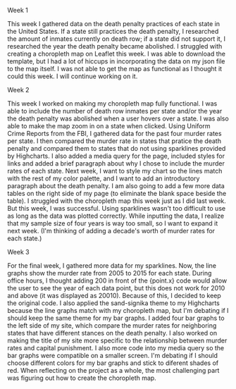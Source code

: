 Week 1

This week I gathered data on the death penalty practices of each state in the United States. If a state still practices the death penalty, I researched the amount of inmates currently on death row; if a state did not support it, I researched the year the death penalty became abolished. I struggled with creating a choropleth map on Leaflet this week. I was able to download the template, but I had a lot of hiccups in incorporating the data on my json file to the map itself. I was not able to get the map as functional as I thought it could this week. I will continue working on it. 

Week 2

This week I worked on making my choropleth map fully functional. I was able to include the number of death row inmates per state and/or the year the death penalty was abolished when a user hovers over a state. I was also able to make the map zoom in on a state when clicked. Using Uniform Crime Reports from the FBI, I gathered data for the past four murder rates per state. I then compared the murder rate in states that pratice the death penalty and compared them to states that do not using sparklines provided by Highcharts. I also added a media query for the page, included styles for links and added a brief paragraph about why I chose to include the murder rates of each state. Next week, I want to style my chart so the lines match with the rest of my color palette, and I want to add an introductory paragraph about the death penalty. I am also going to add a few more data tables on the right side of my page (to eliminate the blank space beside the table). I struggled with the choropleth map this week just as I did last week. But this week, I was successful. Using sparklines wasn't too difficult to use as long as the data was plotted correctly. While inputting the data, I realize that my sample size of four years is way too small, so I want to expand it next week. (I'm thinking of adding a decade's worth of murder rates for each state.) 

Week 3

For the final week, I gathered more data for my sparklines. Now, the line graphs show the murder rate from 2005 to 2015 for each state. During office hours, I thought adding 200 in front of the {point.x} code would allow the user to see the year of each data point, but this does not work for 2010 and above (it was displayed as 20010). Because of this, I decided to keep the original code. I also applied the sand-signika theme to my Highcharts because the line graphs match with my choropleth map, but I'm debating if I should keep the same theme for my bar graphs. I added four bar graphs to the left side of my site, which compare the murder rates for neighboring states that have different stances on the death penalty. I also worked on making the title of my site more specific to the relationship between murder rates and capital punishment. I also more code into my media query so the bar graphs were compatible on a smaller screen. I'm debating if I should choose different colors for my bar graphs and stick to diferent shades of red. When reflecting on the project as a whole, the most challenging part was figuring out how to create the choropleth map. 
